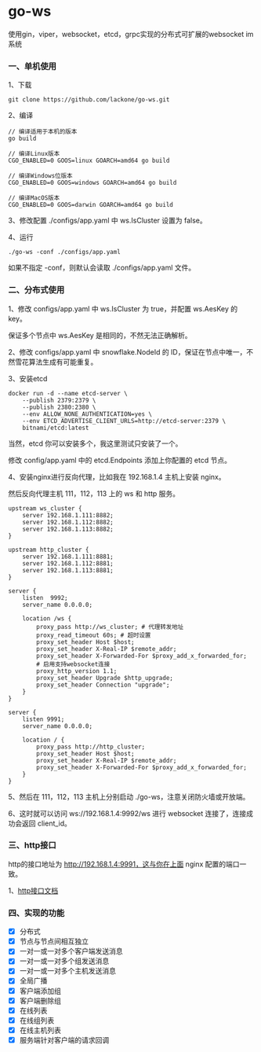 # go-ws

使用gin，viper，websocket，etcd，grpc实现的分布式可扩展的websocket im系统

### 一、单机使用

1、下载

```shell
git clone https://github.com/lackone/go-ws.git
```

2、编译

```shell
// 编译适用于本机的版本
go build

// 编译Linux版本
CGO_ENABLED=0 GOOS=linux GOARCH=amd64 go build

// 编译Windows位版本
CGO_ENABLED=0 GOOS=windows GOARCH=amd64 go build

// 编译MacOS版本
CGO_ENABLED=0 GOOS=darwin GOARCH=amd64 go build
```

3、修改配置 ./configs/app.yaml 中 ws.IsCluster 设置为 false。

4、运行

```shell
./go-ws -conf ./configs/app.yaml
```

如果不指定 -conf，则默认会读取 ./configs/app.yaml 文件。

### 二、分布式使用

1、修改 configs/app.yaml 中 ws.IsCluster 为 true，并配置 ws.AesKey 的key。

保证多个节点中 ws.AesKey 是相同的，不然无法正确解析。

2、修改 configs/app.yaml 中 snowflake.NodeId 的 ID，保证在节点中唯一，不然雪花算法生成有可能重复。

3、安装etcd

```shell
docker run -d --name etcd-server \
    --publish 2379:2379 \
    --publish 2380:2380 \
    --env ALLOW_NONE_AUTHENTICATION=yes \
    --env ETCD_ADVERTISE_CLIENT_URLS=http://etcd-server:2379 \
    bitnami/etcd:latest
```

当然，etcd 你可以安装多个，我这里测试只安装了一个。

修改 config/app.yaml 中的 etcd.Endpoints 添加上你配置的 etcd 节点。

4、安装nginx进行反向代理，比如我在 192.168.1.4 主机上安装 nginx。

然后反向代理主机 111，112，113 上的 ws 和 http 服务。

```shell
upstream ws_cluster {
    server 192.168.1.111:8882;
    server 192.168.1.112:8882;
    server 192.168.1.113:8882;
}

upstream http_cluster {
    server 192.168.1.111:8881;
    server 192.168.1.112:8881;
    server 192.168.1.113:8881;
}

server {
    listen  9992;
    server_name 0.0.0.0;
    
    location /ws {
        proxy_pass http://ws_cluster; # 代理转发地址
        proxy_read_timeout 60s; # 超时设置
        proxy_set_header Host $host;
        proxy_set_header X-Real-IP $remote_addr;
        proxy_set_header X-Forwarded-For $proxy_add_x_forwarded_for;
        # 启用支持websocket连接
        proxy_http_version 1.1;
        proxy_set_header Upgrade $http_upgrade;
        proxy_set_header Connection "upgrade";
    }
}

server {
    listen 9991;
    server_name 0.0.0.0;

    location / {
        proxy_pass http://http_cluster;
        proxy_set_header Host $host;
        proxy_set_header X-Real-IP $remote_addr;
        proxy_set_header X-Forwarded-For $proxy_add_x_forwarded_for;
    }
}
```

5、然后在 111，112，113 主机上分别启动 ./go-ws，注意关闭防火墙或开放端。

6、这时就可以访问 ws://192.168.1.4:9992/ws 进行 websocket 连接了，连接成功会返回 client_id。

### 三、http接口

http的接口地址为 http://192.168.1.4:9991，这与你在上面 nginx 配置的端口一致。

1、[http接口文档](docs/api.md)

### 四、实现的功能

- [x] 分布式
- [x] 节点与节点间相互独立
- [x] 一对一或一对多个客户端发送消息
- [x] 一对一或一对多个组发送消息
- [x] 一对一或一对多个主机发送消息
- [x] 全局广播
- [x] 客户端添加组
- [x] 客户端删除组
- [x] 在线列表
- [x] 在线组列表
- [x] 在线主机列表
- [x] 服务端针对客户端的请求回调